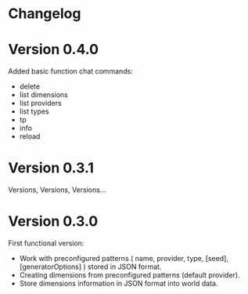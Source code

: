 # Changelog

# Version 0.4.0

Added basic function chat commands:
- delete
- list dimensions
- list providers
- list types
- tp
- info
- reload

# Version 0.3.1

Versions, Versions, Versions...

# Version 0.3.0

First functional version:
- Work with preconfigured patterns ( name, provider, type, [seed], [generatorOptions] ) stored in JSON format. 
- Creating dimensions from preconfigured patterns (default provider).
- Store dimensions information in JSON format into world data.